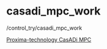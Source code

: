 # casadi_mpc_work

/control_try/casadi_mpc_work

[Proxima-technology CasADi MPC](https://github.com/proxima-technology/casadi_mpc_nyuumon/blob/master/draft/Python%E3%81%A8Casadi%E3%81%A7%E5%AD%A6%E3%81%B6%E3%83%A2%E3%83%87%E3%83%AB%E4%BA%88%E6%B8%AC%E5%88%B6%E5%BE%A1_20230804_3_4%E7%AB%A0%E3%81%AE%E3%81%BF_draft.pdf)